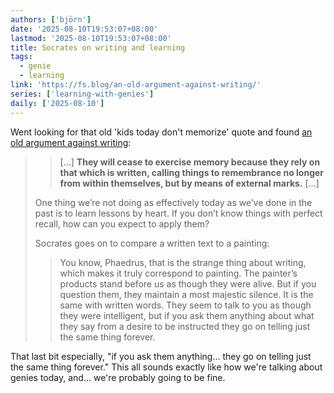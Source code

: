 ```yaml
---
authors: ['björn']
date: '2025-08-10T19:53:07+08:00'
lastmod: '2025-08-10T19:53:07+08:00'
title: Socrates on writing and learning
tags:
  - genie
  - learning
link: 'https://fs.blog/an-old-argument-against-writing/'
series: ['learning-with-genies']
daily: ['2025-08-10']
---
```


Went looking for that old 'kids today don't memorize' quote and found [an old argument against writing](https://fs.blog/an-old-argument-against-writing/):

>> […] **They will cease to exercise memory because they rely on that which is written, calling things to remembrance no longer from within themselves, but by means of external marks.** […]
> 
> One thing we’re not doing as effectively today as we’ve done in the past is to learn lessons by heart. If you don’t know things with perfect recall, how can you expect to apply them?
>
> Socrates goes on to compare a written text to a painting:
>> You know, Phaedrus, that is the strange thing about writing, which makes it truly correspond to painting. The painter’s products stand before us as though they were alive. But if you question them, they maintain a most majestic silence. It is the same with written words. They seem to talk to you as though they were intelligent, but if you ask them anything about what they say from a desire to be instructed they go on telling just the same thing forever.

That last bit especially, "if you ask them anything... they go on telling just the same thing forever."
This all sounds exactly like how we're talking about genies today, and… we're probably going to be fine.

